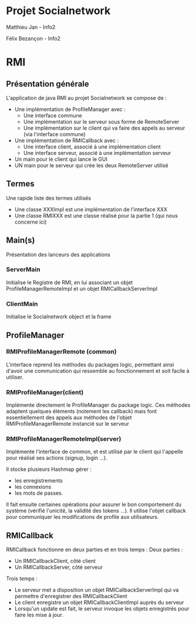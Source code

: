 # Projet Socialnetwork

Matthieu Jan - Info2

Félix Bezançon - Info2

# RMI
## Présentation générale
L'application de java RMI au projet Socialnetwork se compose de :
- Une implémentation de ProfileManager avec :
    - Une interface commune
    - Une implémentation sur le serveur sous forme de RemoteServer
    - Une implémentation sur le client qui va faire des appels au serveur (via l'interface commune)
- Une implémentation de RMICallback avec :
    - Une interface client, associé à une implémentation client
    - Une interface serveur, associé à une implémentation serveur
- Un main pour le client qui lance le GUI
- UN main pour le serveur qui crée les deux RemoteServer utilisé

## Termes
Une rapide liste des termes utilisés
- Une classe XXXImpl est une implémentation de l'interface XXX
- Une classe RMIXXX est une classe réalisé pour la partie 1 (qui nous concerne ici)

## Main(s)
Présentation des lanceurs des applications
### ServerMain
Initialise le Registre de RMI, en lui associant un objet ProfileManagerRemoteImpl et un objet RMICallbackServerImpl

### ClientMain
Initialise le Socialnetwork object et la frame

## ProfileManager
### RMIProfileManagerRemote (common)
L'interface reprend les méthodes du packages logic, permettant ainsi d'avoir une communication qui ressemble au fonctionnement et soit facile à utiliser.

### RMIProfileManager(client)
Implémente directement le ProfileManager du package logic. Ces méthodes adaptent quelques éléments (notement les callback) mais font essentiellement des appels aux méthodes de l'objet RMIProfileManagerRemote instancié sur le serveur

### RMIProfileManagerRemoteImpl(server)
Implémente l'interface de common, et est utilisé par le client qui l'appelle pour réalisé ses actions (signup, login ...).

Il stocke plusieurs Hashmap gérer :
- les enregistrements
- les connexions
- les mots de passes.

Il fait ensuite certaines opérations pour assurer le bon comportement du système (vérifié l'unicité, la validité des tokens ...). Il utilise l'objet callback pour communiquer les modifications de profile aux utilisateurs.

## RMICallback
RMICallback fonctionne en deux parties et en trois temps :
Deux parties :
- Un RMICallbackClient, côté client
- Un RMICallbackServer, côté serveur

Trois temps :
- Le serveur met a disposition un objet RMICallbackServerImpl qui va permettre d'enregistrer des RMICallbackClient
- Le client enregistre un objet RMICallbackClientImpl auprès du serveur
- Lorsqu'un update est fait, le serveur invoque les objets enregistrés pour faire les mise à jour.
